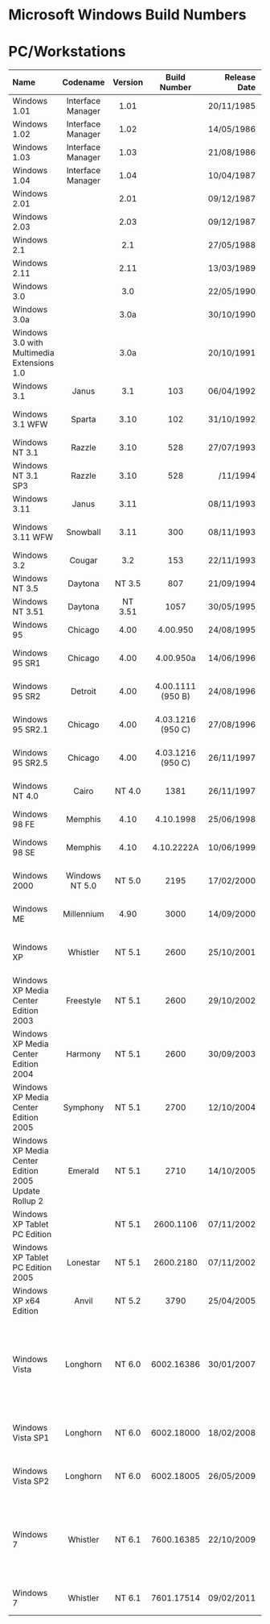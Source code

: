# **Microsoft Windows Build Numbers**

# **PC/Workstations**

| Name                                                   | Codename          | Version | Build Number      | Release Date | Release Name                                             |
| :----------------------------------------------------- | :---------------: | :-----: | :---------------: | -----------: | :------------------------------------------------------- |
| Windows 1.01                                           | Interface Manager |   1.01  |                   |  20/11/1985  |                                                          |
| Windows 1.02                                           | Interface Manager |   1.02  |                   |  14/05/1986  |                                                          |
| Windows 1.03                                           | Interface Manager |   1.03  |                   |  21/08/1986  |                                                          |
| Windows 1.04                                           | Interface Manager |   1.04  |                   |  10/04/1987  |                                                          |
| Windows 2.01                                           |                   |   2.01  |                   |  09/12/1987  |                                                          |
| Windows 2.03                                           |                   |   2.03  |                   |  09/12/1987  |                                                          |
| Windows 2.1                                            |                   |   2.1   |                   |  27/05/1988  |                                                          |
| Windows 2.11                                           |                   |   2.11  |                   |  13/03/1989  |                                                          |
| Windows 3.0                                            |                   |   3.0   |                   |  22/05/1990  |                                                          |
| Windows 3.0a                                           |                   |   3.0a  |                   |  30/10/1990  |                                                          |
| Windows 3.0 with Multimedia Extensions 1.0             |                   |   3.0a  |                   |  20/10/1991  | Windows 3.0 with Multimedia Extensions 1.0               |
| Windows 3.1                                            | Janus             |   3.1   |      103          |  06/04/1992  |                                                          |
| Windows 3.1 WFW                                        | Sparta            |   3.10  |      102          |  31/10/1992  | Windows for Workgroups 3.1                               |
| Windows NT 3.1                                         | Razzle            |   3.10  |      528          |  27/07/1993  |                                                          |
| Windows NT 3.1 SP3                                     | Razzle            |   3.10  |      528          |    /11/1994  | Windows NT 3.1, Service Pack 3                           | 
| Windows 3.11                                           | Janus             |   3.11  |                   |  08/11/1993  |                                                          |
| Windows 3.11 WFW                                       | Snowball          |   3.11  |      300          |  08/11/1993  | Windows for Workgroups 3.11                              |
| Windows 3.2                                            | Cougar            |   3.2   |      153          |  22/11/1993  |                                                          |
| Windows NT 3.5                                         | Daytona           | NT 3.5  |      807          |  21/09/1994  |                                                          |
| Windows NT 3.51                                        | Daytona           | NT 3.51 |     1057          |  30/05/1995  |                                                          |
| Windows 95                                             | Chicago           | 4.00    |     4.00.950      |  24/08/1995  | Windows 95                                               |
| Windows 95 SR1                                         | Chicago           | 4.00    |     4.00.950a     |  14/06/1996  | Windows 95 Service Release 1                             |
| Windows 95 SR2                                         | Detroit           | 4.00    |4.00.1111 (950 B)  |  24/08/1996  | Windows 95 Service Release 2                             |
| Windows 95 SR2.1                                       | Chicago           | 4.00    |4.03.1216 (950 C)  |  27/08/1996  | Windows 95 Service Release 2.1                           |
| Windows 95 SR2.5                                       | Chicago           | 4.00    |4.03.1216 (950 C)  |  26/11/1997  | Windows 95 Service Release 2.5                           |
| Windows NT 4.0                                         | Cairo             | NT 4.0  |     1381          |  26/11/1997  | Windows NT 4.0 Workstation                               |
| Windows 98 FE                                          | Memphis           | 4.10    |4.10.1998          |  25/06/1998  | Windows 98 First Edition                                 |
| Windows 98 SE                                          | Memphis           | 4.10    |4.10.2222A         |  10/06/1999  | Windows 98 Second Edition                                |
| Windows 2000                                           | Windows NT 5.0    | NT 5.0  |     2195          |  17/02/2000  | Windows 2000 Professional                                |
| Windows ME                                             | Millennium        | 4.90    |     3000          |  14/09/2000  | Windows Millennium Edition                               |
| Windows XP                                             | Whistler          | NT 5.1  |     2600          |  25/10/2001  | Windows Starter/ Home/ Professional                      |
| Windows XP Media Center Edition 2003                   | Freestyle         | NT 5.1  |     2600          |  29/10/2002  | Windows XP Media Center Edition                          |
| Windows XP Media Center Edition 2004                   | Harmony           | NT 5.1  |     2600          |  30/09/2003  | Windows XP Media Center Edition 2004                     |
| Windows XP Media Center Edition 2005                   | Symphony          | NT 5.1  |     2700          |  12/10/2004  | Windows XP Media Center Edition 2005                     |
| Windows XP Media Center Edition 2005 Update Rollup 2   | Emerald           | NT 5.1  |     2710          |  14/10/2005  | Windows XP Media Center Edition 2005 Update Rollup 2     |
| Windows XP Tablet PC Edition                           |                   | NT 5.1  |     2600.1106     |  07/11/2002  | Windows XP Tablet PC Edition                             |
| Windows XP Tablet PC Edition 2005                      | Lonestar          | NT 5.1  |     2600.2180     |  07/11/2002  | Windows XP Tablet PC Edition 2005                        |
| Windows XP x64 Edition                                 | Anvil             | NT 5.2  |     3790          |  25/04/2005  | Windows XP Professional x64 Edition                      |
| Windows Vista                                          | Longhorn          | NT 6.0  |     6002.16386    |  30/01/2007  | Windows Vista, Starter, Home Basic, Home Premium, Business, Enterprise, Ultimate                      |
| Windows Vista SP1                                      | Longhorn          | NT 6.0  |     6002.18000    |  18/02/2008  | Windows Vista Service Pack 1                             |
| Windows Vista SP2                                      | Longhorn          | NT 6.0  |     6002.18005    |  26/05/2009  | Windows Vista Service Pack 2                             |
| Windows 7                                              | Whistler          | NT 6.1  |     7600.16385    |  22/10/2009  | Windows 7, Starter, Home Basic, Home Premium, Professional, Enterprise, Ultimate                             |
| Windows 7                                              | Whistler          | NT 6.1  |     7601.17514    |  09/02/2011  | Windows 7 Service Pack 1                                 |
